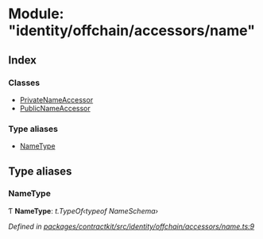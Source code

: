 # Module: "identity/offchain/accessors/name"

## Index

### Classes

* [PrivateNameAccessor](../classes/_identity_offchain_accessors_name_.privatenameaccessor.md)
* [PublicNameAccessor](../classes/_identity_offchain_accessors_name_.publicnameaccessor.md)

### Type aliases

* [NameType](_identity_offchain_accessors_name_.md#nametype)

## Type aliases

###  NameType

Ƭ **NameType**: *t.TypeOf‹typeof NameSchema›*

*Defined in [packages/contractkit/src/identity/offchain/accessors/name.ts:9](https://github.com/celo-org/celo-monorepo/blob/master/packages/contractkit/src/identity/offchain/accessors/name.ts#L9)*
